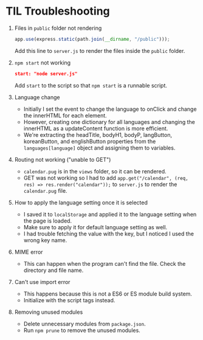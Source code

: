 # TIL Troubleshooting

1. Files in `public` folder not rendering

    ```js
    app.use(express.static(path.join(__dirname, "/public")));
    ```

    Add this line to `server.js` to render the files inside  the `public` folder.

2. `npm start` not working

    ```json
    start: "node server.js"
    ```

    Add `start` to the script so that `npm start` is a runnable script.

3. Language change
    - Initially I set the event to change the language to onClick and change the innerHTML for each element.
    - However, creating one dictionary for all languages and changing the innerHTML as a updateContent function is more efficient.
    - We're extracting the headTitle, bodyH1, bodyP, langButton, koreanButton, and englishButton properties from the `languages[language]` object and assigning them to variables.

4. Routing not working ("unable to GET")
    - `calendar.pug` is in the `views` folder, so it can be rendered.
    - GET was not working so I had to add `app.get("/calendar", (req, res) => res.render("calendar"));` to `server.js` to render the `calendar.pug` file.

5. How to apply the language setting once it is selected
    - I saved it to `localStorage` and applied it to the language setting when the page is loaded.
    - Make sure to apply it for default language setting as well.
    - I had trouble fetching the value with the key, but I noticed I used the wrong key name.

6. MIME error
    - This can happen when the program can't find the file. Check the directory and file name.

7. Can't use import error
    - This happens because this is not a ES6 or ES module build system.
    - Initialize with the script tags instead.

8. Removing unused modules
    - Delete unnecessary modules from `package.json`.
    - Run `npm prune` to remove the unused modules.
